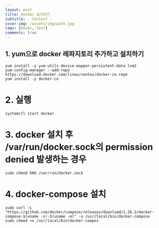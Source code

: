 ```yaml
---
layout: post
title: Docker 설치하기
subtitle: - Centos7 -
cover-img: /assets/img/path.jpg
tags: [books, test]
comments: true
---
```


## 1. yum으로 docker 레파지토리 추가하고 설치하기

    yum install -y yum-utils device-mapper-persistent-data lvm2
    yum-config-manager --add-repo https://download.docker.com/linux/centos/docker-ce.repo
    yum install -y docker-ce


# 2. 실행

    systemctl start docker


# 3. docker 설치 후 /var/run/docker.sock의 permission denied 발생하는 경우

    sudo chmod 666 /var/run/docker.sock


# 4. docker-compose 설치

    sudo curl -L "https://github.com/docker/compose/releases/download/1.26.2/docker-compose-$(uname -s)-$(uname -m)" -o /usr/local/bin/docker-compose
    sudo chmod +x /usr/local/bin/docker-compos

